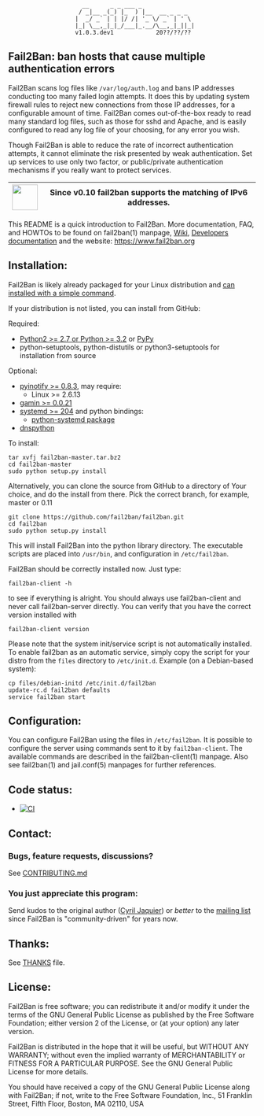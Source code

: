                          __      _ _ ___ _               
                        / _|__ _(_) |_  ) |__  __ _ _ _  
                       |  _/ _` | | |/ /| '_ \/ _` | ' \ 
                       |_| \__,_|_|_/___|_.__/\__,_|_||_|
                       v1.0.3.dev1            20??/??/??

## Fail2Ban: ban hosts that cause multiple authentication errors

Fail2Ban scans log files like `/var/log/auth.log` and bans IP addresses conducting
too many failed login attempts. It does this by updating system firewall rules
to reject new connections from those IP addresses, for a configurable amount
of time. Fail2Ban comes out-of-the-box ready to read many standard log files,
such as those for sshd and Apache, and is easily configured to read any log
file of your choosing, for any error you wish.

Though Fail2Ban is able to reduce the rate of incorrect authentication
attempts, it cannot eliminate the risk presented by weak authentication.
Set up services to use only two factor, or public/private authentication
mechanisms if you really want to protect services.
     
<img src="http://www.worldipv6launch.org/wp-content/themes/ipv6/downloads/World_IPv6_launch_logo.svg" height="52pt"/> | Since v0.10 fail2ban supports the matching of IPv6 addresses.
------|------

This README is a quick introduction to Fail2Ban. More documentation, FAQ, and HOWTOs
to be found on fail2ban(1) manpage, [Wiki](https://github.com/fail2ban/fail2ban/wiki),
[Developers documentation](https://fail2ban.readthedocs.io/)
and the website: https://www.fail2ban.org

Installation:
-------------

Fail2Ban is likely already packaged for your Linux distribution and [can installed with a simple command](https://github.com/fail2ban/fail2ban/wiki/How-to-install-fail2ban-packages).

If your distribution is not listed, you can install from GitHub:

Required:
- [Python2 >= 2.7 or Python >= 3.2](https://www.python.org) or [PyPy](https://pypy.org)
- python-setuptools, python-distutils or python3-setuptools for installation from source

Optional:
- [pyinotify >= 0.8.3](https://github.com/seb-m/pyinotify), may require:
  * Linux >= 2.6.13
- [gamin >= 0.0.21](http://www.gnome.org/~veillard/gamin)
- [systemd >= 204](http://www.freedesktop.org/wiki/Software/systemd) and python bindings:
  * [python-systemd package](https://www.freedesktop.org/software/systemd/python-systemd/index.html)
- [dnspython](http://www.dnspython.org/)


To install:

    tar xvfj fail2ban-master.tar.bz2
    cd fail2ban-master
    sudo python setup.py install
   
Alternatively, you can clone the source from GitHub to a directory of Your choice, and do the install from there. Pick the correct branch, for example, master or 0.11

    git clone https://github.com/fail2ban/fail2ban.git
    cd fail2ban
    sudo python setup.py install 
    
This will install Fail2Ban into the python library directory. The executable
scripts are placed into `/usr/bin`, and configuration in `/etc/fail2ban`.

Fail2Ban should be correctly installed now. Just type:

    fail2ban-client -h

to see if everything is alright. You should always use fail2ban-client and
never call fail2ban-server directly.
You can verify that you have the correct version installed with 

    fail2ban-client version

Please note that the system init/service script is not automatically installed.
To enable fail2ban as an automatic service, simply copy the script for your
distro from the `files` directory to `/etc/init.d`. Example (on a Debian-based
system):

    cp files/debian-initd /etc/init.d/fail2ban
    update-rc.d fail2ban defaults
    service fail2ban start

Configuration:
--------------

You can configure Fail2Ban using the files in `/etc/fail2ban`. It is possible to
configure the server using commands sent to it by `fail2ban-client`. The
available commands are described in the fail2ban-client(1) manpage.  Also see
fail2ban(1) and jail.conf(5)  manpages for further references.

Code status:
------------

* [![CI](https://github.com/fail2ban/fail2ban/actions/workflows/main.yml/badge.svg)](https://github.com/fail2ban/fail2ban/actions/workflows/main.yml)

Contact:
--------

### Bugs, feature requests, discussions?
See [CONTRIBUTING.md](https://github.com/fail2ban/fail2ban/blob/master/CONTRIBUTING.md)

### You just appreciate this program:
Send kudos to the original author ([Cyril Jaquier](mailto:cyril.jaquier@fail2ban.org))
or *better* to the [mailing list](https://lists.sourceforge.net/lists/listinfo/fail2ban-users)
since Fail2Ban is "community-driven" for years now.

Thanks:
-------

See [THANKS](https://github.com/fail2ban/fail2ban/blob/master/THANKS) file.

License:
--------

Fail2Ban is free software; you can redistribute it and/or modify it under the
terms of the GNU General Public License as published by the Free Software
Foundation; either version 2 of the License, or (at your option) any later
version.

Fail2Ban is distributed in the hope that it will be useful, but WITHOUT ANY
WARRANTY; without even the implied warranty of MERCHANTABILITY or FITNESS FOR A
PARTICULAR PURPOSE. See the GNU General Public License for more details.

You should have received a copy of the GNU General Public License along with
Fail2Ban; if not, write to the Free Software Foundation, Inc., 51 Franklin
Street, Fifth Floor, Boston, MA 02110, USA
